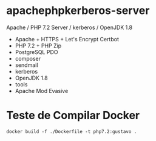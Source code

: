 # apachephpkerberos-server
Apache / PHP 7.2 Server / kerberos / OpenJDK 1.8

* Apache + HTTPS + Let's Encrypt Certbot
* PHP 7.2 + PHP Zip
* PostgreSQL PDO
* composer
* sendmail
* kerberos
* OpenJDK 1.8
* tools
* Apache Mod Evasive

# Teste de Compilar Docker

```
docker build -f ./Dockerfile -t php7.2:gustavo .
```
